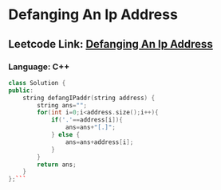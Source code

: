 # Defanging An Ip Address

## Leetcode Link: [Defanging An Ip Address](https://leetcode.com/problems/defanging-an-ip-address/)
### Language: C++

```cpp
class Solution {
public:
    string defangIPaddr(string address) {
        string ans="";
        for(int i=0;i<address.size();i++){
            if('.'==address[i]){
                ans=ans+"[.]";
            } else {
                ans=ans+address[i];
            }
        }
        return ans;
    }
};```



